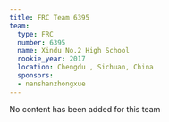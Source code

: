 ```yaml
---
title: FRC Team 6395
team:
  type: FRC
  number: 6395
  name: Xindu No.2 High School
  rookie_year: 2017
  location: Chengdu , Sichuan, China
  sponsors:
  - nanshanzhongxue
---
```


No content has been added for this team